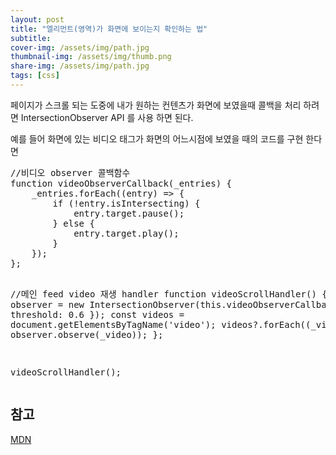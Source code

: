 ```yaml
---
layout: post 
title: "엘리먼트(영역)가 화면에 보이는지 확인하는 법"
subtitle:
cover-img: /assets/img/path.jpg 
thumbnail-img: /assets/img/thumb.png 
share-img: /assets/img/path.jpg 
tags: [css]
---
```

<p>페이지가 스크롤 되는 도중에 내가 원하는 컨텐츠가 화면에 보였을때 콜백을 처리 하려면 IntersectionObserver API 를 사용 하면 된다.</p>
<!--more-->
<p>예를 들어 화면에 있는 비디오 태그가 화면의 어느시점에 보였을 때의 코드를 구현 한다면</p>
<pre class="html">
//비디오 observer 콜백함수
function videoObserverCallback(_entries) {
    _entries.forEach((entry) => {
        if (!entry.isIntersecting) {
            entry.target.pause();
        } else {
            entry.target.play();
        }
    });
};

//메인 feed video 재생 handler
function videoScrollHandler() {
    const observer = new IntersectionObserver(this.videoObserverCallback, { threshold: 0.6 });
    const videos = document.getElementsByTagName('video');
    videos?.forEach((_video) => observer.observe(_video));
};

videoScrollHandler();
</pre>

<h2 class="text-clip clip-img">참고</h2>
<a href="https://developer.mozilla.org/ko/docs/Web/API/Intersection_Observer_API" target="_blank">MDN</a>